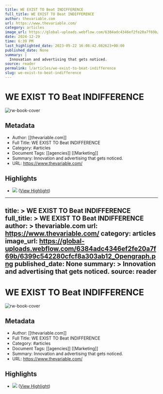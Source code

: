 ```yaml
---
title: WE EXIST TO Beat INDIFFERENCE
full_title: WE EXIST TO Beat INDIFFERENCE
author: thevariable.com
url: https://www.thevariable.com/
category: articles
image_url: https://global-uploads.webflow.com/6384adc4346ef2fe20a7f69b/6399c542280cfcf8a303ab12_Opengraph.png
date: 2024-12-29
time: 6:39 PM
last_highlighted_date: 2023-05-22 16:08:42.082623+00:00
published_date: None
summary: |
  Innovation and advertising that gets noticed.
source: reader
permalink: l/articles/we-exist-to-beat-indifference
slug: we-exist-to-beat-indifference
---
```

# WE EXIST TO Beat INDIFFERENCE

![rw-book-cover](https://global-uploads.webflow.com/6384adc4346ef2fe20a7f69b/6399c542280cfcf8a303ab12_Opengraph.png)

## Metadata
- Author: [[thevariable.com]]
- Full Title: WE EXIST TO Beat INDIFFERENCE
- Category: #articles
- Document Tags: [[agencies]] [[Marketing]] 
- Summary: Innovation and advertising that gets noticed.
- URL: https://www.thevariable.com/

## Highlights
- ![](https://global-uploads.webflow.com/6387292b497f3bfaa481d2fb/63dffc020c95fc20fc27a9fc_NAPA.jpg) ([View Highlight](https://read.readwise.io/read/01h123gkab57hy2gg9atb1jy3d))


---
title: >
  WE EXIST TO Beat INDIFFERENCE
full_title: >
  WE EXIST TO Beat INDIFFERENCE
author: >
  thevariable.com
url: https://www.thevariable.com/
category: articles
image_url: https://global-uploads.webflow.com/6384adc4346ef2fe20a7f69b/6399c542280cfcf8a303ab12_Opengraph.png
published_date: None
summary: >
  Innovation and advertising that gets noticed.
source: reader
---
# WE EXIST TO Beat INDIFFERENCE

![rw-book-cover](https://global-uploads.webflow.com/6384adc4346ef2fe20a7f69b/6399c542280cfcf8a303ab12_Opengraph.png)

## Metadata
- Author: [[thevariable.com]]
- Full Title: WE EXIST TO Beat INDIFFERENCE
- Category: #articles
- Document Tags: [[agencies]] [[Marketing]] 
- Summary: Innovation and advertising that gets noticed.
- URL: https://www.thevariable.com/

## Highlights
- ![](https://global-uploads.webflow.com/6387292b497f3bfaa481d2fb/63dffc020c95fc20fc27a9fc_NAPA.jpg) ([View Highlight](https://read.readwise.io/read/01h123gkab57hy2gg9atb1jy3d))


